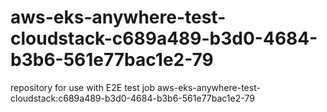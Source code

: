 # aws-eks-anywhere-test-cloudstack-c689a489-b3d0-4684-b3b6-561e77bac1e2-79
repository for use with E2E test job aws-eks-anywhere-test-cloudstack:c689a489-b3d0-4684-b3b6-561e77bac1e2-79
